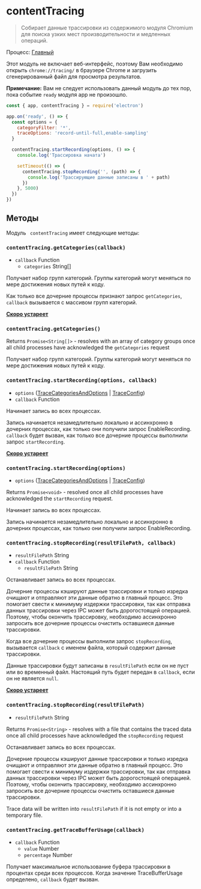 # contentTracing

> Собирает данные трассировки из содержимого модуля Chromium для поиска узких мест производительности и медленных операций.

Процесс: [Главный](../glossary.md#main-process)

Этот модуль не включает веб-интерфейс, поэтому Вам необходимо открыть `chrome://tracing/` в браузере Chrome и загрузить сгенерированный файл для просмотра результатов.

**Примечание:** Вам не следует использовать данный модуль до тех пор, пока событие `ready` модуля app не произошло.

```javascript
const { app, contentTracing } = require('electron')

app.on('ready', () => {
  const options = {
    categoryFilter: '*',
    traceOptions: 'record-until-full,enable-sampling'
  }

  contentTracing.startRecording(options, () => {
    console.log('Трассировка начата')

    setTimeout(() => {
      contentTracing.stopRecording('', (path) => {
        console.log('Трассирующие данные записаны в ' + path)
      })
    }, 5000)
  })
})
```

## Методы

Модуль ` contentTracing` имеет следующие методы:

### `contentTracing.getCategories(callback)`

* `callback` Function 
  * `categories` String[]

Получает набор групп категорий. Группы категорий могут меняться по мере достижения новых путей к коду.

Как только все дочерние процессы признают запрос `getCategories`, `callback` вызывается с массивом групп категорий.

**[Скоро устареет](promisification.md)**

### `contentTracing.getCategories()`

Returns `Promise<String[]>` - resolves with an array of category groups once all child processes have acknowledged the `getCategories` request

Получает набор групп категорий. Группы категорий могут меняться по мере достижения новых путей к коду.

### `contentTracing.startRecording(options, callback)`

* `options` ([TraceCategoriesAndOptions](structures/trace-categories-and-options.md) | [TraceConfig](structures/trace-config.md))
* `callback` Function

Начинает запись во всех процессах.

Запись начинается незамедлительно локально и ассинхронно в дочерних процессах, как только они получили запрос EnableRecording. `callback` будет вызван, как только все дочерние процессы выполнили запрос `startRecording`.

**[Скоро устареет](promisification.md)**

### `contentTracing.startRecording(options)`

* `options` ([TraceCategoriesAndOptions](structures/trace-categories-and-options.md) | [TraceConfig](structures/trace-config.md))

Returns `Promise<void>` - resolved once all child processes have acknowledged the `startRecording` request.

Начинает запись во всех процессах.

Запись начинается незамедлительно локально и ассинхронно в дочерних процессах, как только они получили запрос EnableRecording.

### `contentTracing.stopRecording(resultFilePath, callback)`

* `resultFilePath` String
* `callback` Function 
  * `resultFilePath` String

Останавливает запись во всех процессах.

Дочерние процессы кэшируют данные трассировки и только изредка очищают и отправляют эти данные обратно в главный процесс. Это помогает свести к минимуму издержки трассировки, так как отправка данных трассировки через IPC может быть дорогостоящей операцией. Поэтому, чтобы окончить трассировку, необходимо ассинхронно запросить все дочерние процессы очистить оставшиеся данные трассировки.

Когда все дочерние процессы выполнили запрос `stopRecording`, вызывается `callback` с именем файла, который содержит данные трассировки.

Данные трассировки будут записаны в `resultFilePath` если он не пуст или во временный файл. Настоящий путь будет передан в `callback`, если он не является `null`.

**[Скоро устареет](promisification.md)**

### `contentTracing.stopRecording(resultFilePath)`

* `resultFilePath` String

Returns `Promise<String>` - resolves with a file that contains the traced data once all child processes have acknowledged the `stopRecording` request

Останавливает запись во всех процессах.

Дочерние процессы кэшируют данные трассировки и только изредка очищают и отправляют эти данные обратно в главный процесс. Это помогает свести к минимуму издержки трассировки, так как отправка данных трассировки через IPC может быть дорогостоящей операцией. Поэтому, чтобы окончить трассировку, необходимо ассинхронно запросить все дочерние процессы очистить оставшиеся данные трассировки.

Trace data will be written into `resultFilePath` if it is not empty or into a temporary file.

### `contentTracing.getTraceBufferUsage(callback)`

* `callback` Function 
  * `value` Number
  * `percentage` Number

Получает максимальное использование буфера трассировки в процентах среди всех процессов. Когда значение TraceBufferUsage определено, `callback` будет вызван.